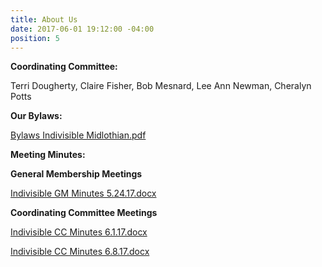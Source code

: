 ```yaml
---
title: About Us
date: 2017-06-01 19:12:00 -04:00
position: 5
---
```


**Coordinating Committee:**

Terri Dougherty, Claire Fisher, Bob Mesnard, Lee Ann Newman, Cheralyn Potts


**Our Bylaws:**

[Bylaws Indivisible Midlothian.pdf](/uploads/ByLaws%20Indivisible%20Midlothian_revised.pdf)


**Meeting Minutes:**

**General Membership Meetings**

[Indivisible GM Minutes 5.24.17.docx](/uploads/Indivisible%20GM%20Minutes%205.24.17.docx)

**Coordinating Committee Meetings**

[Indivisible CC Minutes 6.1.17.docx](/uploads/Indivisible%20CC%20Minutes%206.1.17.docx)

[Indivisible CC Minutes 6.8.17.docx](/uploads/Indivisible%20CC%20Minutes%206.8.17-b73554.docx)
